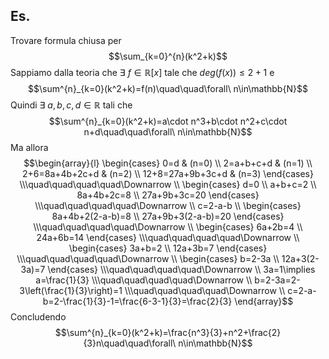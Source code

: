 ## Es. 
Trovare formula chiusa per $$\sum_{k=0}^{n}(k^2+k)$$
Sappiamo dalla teoria che $\exists\ f\in\mathbb{R}[x]$ tale che $deg(f(x))\leq 2+1$ e $$\sum^{n}_{k=0}(k^2+k)=f(n)\quad\quad\forall\ n\in\mathbb{N}$$Quindi $\exists\ a,b,c,d\in\mathbb{R}$ tali che $$\sum^{n}_{k=0}(k^2+k)=a\cdot n^3+b\cdot n^2+c\cdot n+d\quad\quad\forall\ n\in\mathbb{N}$$Ma allora $$\begin{array}{l}
\begin{cases}
0=d & (n=0) \\
2=a+b+c+d & (n=1) \\
2+6=8a+4b+2c+d & (n=2) \\
12+8=27a+9b+3c+d & (n=3) 
\end{cases} \\\quad\quad\quad\quad\Downarrow \\
\begin{cases}
d=0 \\
a+b+c=2 \\
8a+4b+2c=8 \\
27a+9b+3c=20
\end{cases} \\\quad\quad\quad\quad\Downarrow \\
c=2-a-b \\
\begin{cases}
8a+4b+2(2-a-b)=8 \\
27a+9b+3(2-a-b)=20
\end{cases} \\\quad\quad\quad\quad\Downarrow \\
\begin{cases}
6a+2b=4 \\
24a+6b=14
\end{cases} \\\quad\quad\quad\quad\Downarrow \\
\begin{cases}
3a+b=2 \\
12a+3b=7
\end{cases} \\\quad\quad\quad\quad\Downarrow \\
\begin{cases}
b=2-3a \\
12a+3(2-3a)=7
\end{cases} \\\quad\quad\quad\quad\Downarrow \\
3a=1\implies a=\frac{1}{3} \\\quad\quad\quad\quad\Downarrow \\
b=2-3a=2-3\left(\frac{1}{3}\right)=1 \\\quad\quad\quad\quad\Downarrow \\
c=2-a-b=2-\frac{1}{3}-1=\frac{6-3-1}{3}=\frac{2}{3}
\end{array}$$
Concludendo $$\sum^{n}_{k=0}(k^2+k)=\frac{n^3}{3}+n^2+\frac{2}{3}n\quad\quad\forall\ n\in\mathbb{N}$$
